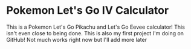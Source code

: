 # Pokemon Let's Go IV Calculator
This is a Pokemon Let's Go Pikachu and Let's Go Eevee calculator! This isn't even close to being done. This is also my first project I'm doing on GitHub!
Not much works right now but I'll add more later
